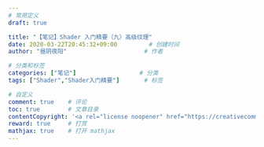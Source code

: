 ```yaml
---
# 常用定义
draft: true

title: "【笔记】Shader 入门精要（九）高级纹理"
date: 2020-03-22T20:45:32+09:00			# 创建时间
author: "昼阴夜阳"        	     		# 作者

# 分类和标签
categories: ["笔记"]		            # 分类
tags: ["Shader","Shader入门精要"]  		# 标签

# 自定义
comment: true	 # 评论
toc: true        # 文章目录
contentCopyright: '<a rel="license noopener" href="https://creativecommons.org/licenses/by-nc-nd/4.0/" target="_blank">CC BY-NC-ND 4.0</a>'	# 版权规则
reward: true	 # 打赏
mathjax: true    # 打开 mathjax
---
```


